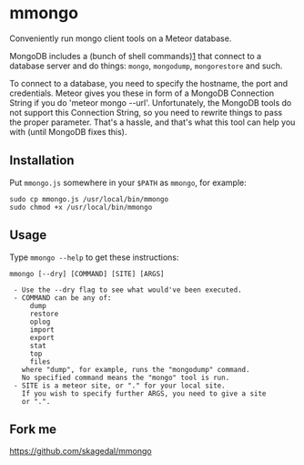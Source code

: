 # mmongo
Conveniently run mongo client tools on a Meteor database.

MongoDB includes a (bunch of shell commands)[1] that connect to a database
server and do things: `mongo`, `mongodump`, `mongorestore` and such.

To connect to a database, you need to specify the hostname, the port
and credentials.  Meteor gives you these in form of a MongoDB 
Connection String if you do 'meteor mongo --url'.  Unfortunately,
the MongoDB tools do not support this Connection String, so you need
to rewrite things to pass the proper parameter.  That's a hassle, 
and that's what this tool can help you with (until MongoDB fixes this).

## Installation

Put `mmongo.js` somewhere in your `$PATH` as `mmongo`, for example:

    sudo cp mmongo.js /usr/local/bin/mmongo
    sudo chmod +x /usr/local/bin/mmongo

## Usage

Type `mmongo --help` to get these instructions:

    mmongo [--dry] [COMMAND] [SITE] [ARGS]
    
     - Use the --dry flag to see what would've been executed.
     - COMMAND can be any of:
         dump
         restore
         oplog
         import
         export
         stat
         top
         files
       where "dump", for example, runs the "mongodump" command.
       No specified command means the "mongo" tool is run.
     - SITE is a meteor site, or "." for your local site.
       If you wish to specify further ARGS, you need to give a site
       or ".".

## Fork me

https://github.com/skagedal/mmongo


  [1]: http://docs.mongodb.org/manual/reference/program/